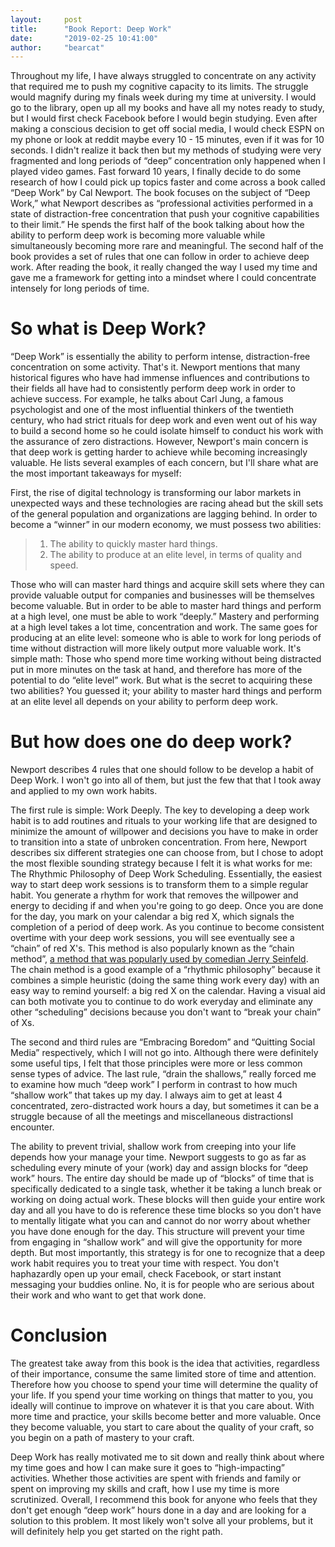 ```yaml
---
layout:     post
title:      "Book Report: Deep Work"
date:       "2019-02-25 10:41:00"
author:     "bearcat"
---
```


Throughout my life, I have always struggled to concentrate on any activity that required me to push my cognitive capacity to its limits.  The struggle would magnify during my finals week during my time at university. I would go to the library, open up all my books and have all my notes ready to study, but I would first check Facebook before I would begin studying. Even after making a conscious decision to get off social media, I would check ESPN on my phone or look at reddit maybe every 10 - 15 minutes, even if it was for 10 seconds. I didn't realize it back then but my methods of studying were very fragmented and long periods of “deep” concentration only happened when I played video games. Fast forward 10 years, I finally decide to do some research of how I could pick up topics faster and come across a book called “Deep Work” by Cal Newport. The book focuses on the subject of “Deep Work,” what Newport describes as “professional activities performed in a state of distraction-free concentration that push your cognitive capabilities to their limit.” He spends the first half of the book talking about how the ability to perform deep work is becoming more valuable while simultaneously becoming more rare and meaningful. The second half of the book provides a set of rules that one can follow in order to achieve deep work. After reading the book, it really changed the way I used my time and gave me a framework for getting into a mindset where I could concentrate intensely for long periods of time. 

# So what is Deep Work? 

“Deep Work” is essentially the ability to perform intense, distraction-free concentration on some activity. That's it. Newport mentions that many historical figures who have had immense influences and contributions to their fields all have had to consistently perform deep work in order to achieve success. For example, he talks about Carl Jung, a famous psychologist and one of the most influential thinkers of the twentieth century, who had strict rituals for deep work and even went out of his way to build a second home so he could isolate himself to conduct his work with the assurance of zero distractions. However, Newport's main concern is that deep work is getting harder to achieve while becoming increasingly valuable. He lists several examples of each concern, but I'll share what are the most important takeaways for myself: 

First, the rise of digital technology is transforming our labor markets in unexpected ways and these technologies are racing ahead but the skill sets of the general population and organizations are lagging behind. In order to become a “winner” in our modern economy, we must possess two abilities:

> 1. The ability to quickly master hard things.
> 2. The ability to produce at an elite level, in terms of quality and speed. 

Those who will can master hard things and acquire skill sets where they can provide valuable output for companies and businesses will be themselves become valuable. But in order to be able to master hard things and perform at a high level, one must be able to work “deeply.” Mastery and performing at a high level takes a lot time, concentration and work. The same goes for producing at an elite level: someone who is able to work for long periods of time without distraction will more likely output more valuable work. It's simple math: Those who spend more time working without being distracted put in more minutes on the task at hand, and therefore has more of the potential to do “elite level” work. But what is the secret to acquiring these two abilities? You guessed it; your ability to master hard things and perform at an elite level all depends on your ability to perform deep work.

# But how does one do deep work? 

Newport describes 4 rules that one should follow to be develop a habit of Deep Work. I won't go into all of them, but just the few that that I took away and applied to my own work habits. 

The first rule is simple: Work Deeply. The key to developing a deep work habit is to add routines and rituals to your working life that are designed to minimize the amount of willpower and decisions you have to make in order to transition into a state of unbroken concentration. From here, Newport describes six different strategies one can choose from, but I chose to adopt the most flexible sounding strategy because I felt it is what works for me: The Rhythmic Philosophy of Deep Work Scheduling. Essentially, the easiest way to start deep work sessions is to transform them to a simple regular habit. You generate a rhythm for work that removes the willpower and energy to deciding if and when you're going to go deep. Once you are done for the day, you mark on your calendar a big red X, which signals the completion of a period of deep work. As you continue to become consistent overtime with your deep work sessions, you will see eventually see a “chain” of red X's. This method is also popularly known as the “chain method”, [a method that was popularly used by comedian Jerry Seinfeld](https://lifehacker.com/jerry-seinfelds-productivity-secret-281626). The chain method is a good example of a “rhythmic philosophy” because it combines a simple heuristic (doing the same thing work every day) with an easy way to remind yourself: a big red X on the calendar. Having a visual aid can both motivate you to continue to do work everyday and eliminate any other “scheduling” decisions because you don't want to “break your chain” of Xs.

The second and third rules are “Embracing Boredom” and “Quitting Social Media” respectively, which I will not go into. Although there were definitely some useful tips, I felt that those principles were more or less common sense types of advice. The last rule, “drain the shallows,” really forced me to examine how much “deep work” I perform in contrast to how much “shallow work” that takes up my day. I always aim to get at least 4 concentrated, zero-distracted work hours a day, but sometimes it can be a struggle because of all the meetings and miscellaneous distractionsI encounter. 

The ability to prevent trivial, shallow work from creeping into your life depends how your manage your time. Newport suggests to go as far as scheduling every minute of your (work) day and assign blocks for “deep work” hours. The entire day should be made up of “blocks” of time that is specifically dedicated to a single task, whether it be taking a lunch break or working on doing actual work. These blocks will then guide your entire work day and all you have to do is reference these time blocks so you don't have to mentally litigate what you can and cannot do nor worry about whether you have done enough for the day. This structure will prevent your time from engaging in “shallow work” and will give the opportunity for more depth. But most importantly, this strategy is for one to recognize that a deep work habit requires you to treat your time with respect. You don't haphazardly open up your email, check Facebook, or start instant messaging your buddies online. No, it is for people who are serious about their work and who want to get that work done.

# Conclusion

The greatest take away from this book is the idea that activities, regardless of their importance, consume the same limited store of time and attention. Therefore how you choose to spend your time will determine the quality of your life. If you spend your time working on things that matter to you, you ideally will continue to improve on whatever it is that you care about. With more time and practice, your skills become better and more valuable. Once they become valuable, you start to care about the quality of your craft, so you begin on a path of mastery to your craft. 

Deep Work has really motivated me to sit down and really think about where my time goes and how I can make sure it goes to “high-impacting” activities. Whether those activities are spent with friends and family or spent on improving my skills and craft, how I use my time is more scrutinized. Overall, I recommend this book for anyone who feels that they don't get enough “deep work” hours done in a day and are looking for a solution to this problem. It most likely won't solve all your problems, but it will definitely help you get started on the right path. 
